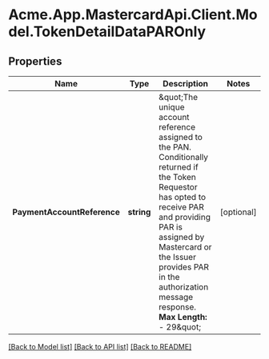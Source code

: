 
# Acme.App.MastercardApi.Client.Model.TokenDetailDataPAROnly

## Properties

Name | Type | Description | Notes
------------ | ------------- | ------------- | -------------
**PaymentAccountReference** | **string** | \&quot;The unique account reference assigned to the PAN. Conditionally returned if the Token Requestor has opted to receive PAR and providing PAR is assigned by Mastercard or the Issuer provides PAR in the authorization message response.    __Max Length:__ - 29\&quot;  | [optional] 

[[Back to Model list]](../README.md#documentation-for-models)
[[Back to API list]](../README.md#documentation-for-api-endpoints)
[[Back to README]](../README.md)

